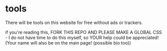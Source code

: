 # tools
 There will be tools on this website for free without ads or trackers.

if you're reading this, FORK THIS REPO AND PLEASE MAKE A GLOBAL CSS - I do not have time to do this myself, so YOUR help could be appreciated! (Your name will also be on the main page! (possible bio too))